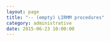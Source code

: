 ```yaml
---
layout: page
title: "-- (empty) LIRMM procedures"
category: administrative
date: 2015-06-23 10:00:00
---
```



